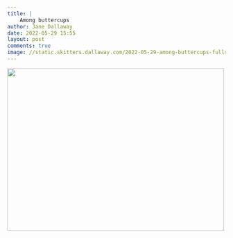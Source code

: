 ```yaml
---
title: |
    Among buttercups
author: Jane Dallaway
date: 2022-05-29 15:55
layout: post
comments: true
image: //static.skitters.dallaway.com/2022-05-29-among-buttercups-fullsize-0.jpeg
---
```


<a href="//static.skitters.dallaway.com/2022-05-29-among-buttercups-fullsize-0.jpeg"><img src="//static.skitters.dallaway.com/2022-05-29-among-buttercups-thumb-0.jpeg" width="500" height="375"></a>



